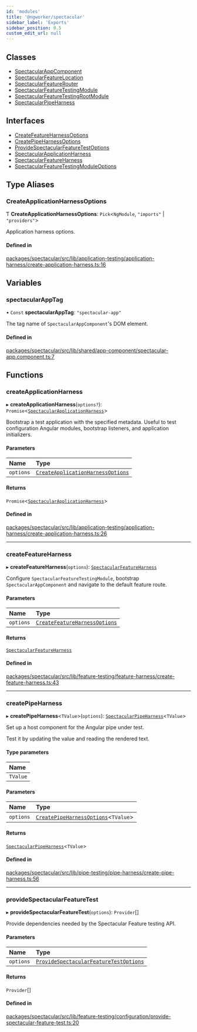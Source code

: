 ```yaml
---
id: 'modules'
title: '@ngworker/spectacular'
sidebar_label: 'Exports'
sidebar_position: 0.5
custom_edit_url: null
---
```


## Classes

- [SpectacularAppComponent](classes/SpectacularAppComponent.md)
- [SpectacularFeatureLocation](classes/SpectacularFeatureLocation.md)
- [SpectacularFeatureRouter](classes/SpectacularFeatureRouter.md)
- [SpectacularFeatureTestingModule](classes/SpectacularFeatureTestingModule.md)
- [SpectacularFeatureTestingRootModule](classes/SpectacularFeatureTestingRootModule.md)
- [SpectacularPipeHarness](classes/SpectacularPipeHarness.md)

## Interfaces

- [CreateFeatureHarnessOptions](interfaces/CreateFeatureHarnessOptions.md)
- [CreatePipeHarnessOptions](interfaces/CreatePipeHarnessOptions.md)
- [ProvideSpectacularFeatureTestOptions](interfaces/ProvideSpectacularFeatureTestOptions.md)
- [SpectacularApplicationHarness](interfaces/SpectacularApplicationHarness.md)
- [SpectacularFeatureHarness](interfaces/SpectacularFeatureHarness.md)
- [SpectacularFeatureTestingModuleOptions](interfaces/SpectacularFeatureTestingModuleOptions.md)

## Type Aliases

### CreateApplicationHarnessOptions

Ƭ **CreateApplicationHarnessOptions**: `Pick`\<`NgModule`, `"imports"` \|
`"providers"`\>

Application harness options.

#### Defined in

[packages/spectacular/src/lib/application-testing/application-harness/create-application-harness.ts:16](https://github.com/ngworker/ngworker/blob/d3bf6f9/packages/spectacular/src/lib/application-testing/application-harness/create-application-harness.ts#L16)

## Variables

### spectacularAppTag

• `Const` **spectacularAppTag**: `"spectacular-app"`

The tag name of `SpectacularAppComponent`'s DOM element.

#### Defined in

[packages/spectacular/src/lib/shared/app-component/spectacular-app.component.ts:7](https://github.com/ngworker/ngworker/blob/d3bf6f9/packages/spectacular/src/lib/shared/app-component/spectacular-app.component.ts#L7)

## Functions

### createApplicationHarness

▸ **createApplicationHarness**(`options?`):
`Promise`\<[`SpectacularApplicationHarness`](interfaces/SpectacularApplicationHarness.md)\>

Bootstrap a test application with the specified metadata. Useful to test
configuration Angular modules, bootstrap listeners, and application
initializers.

#### Parameters

| Name      | Type                                                                            |
| :-------- | :------------------------------------------------------------------------------ |
| `options` | [`CreateApplicationHarnessOptions`](modules.md#createapplicationharnessoptions) |

#### Returns

`Promise`\<[`SpectacularApplicationHarness`](interfaces/SpectacularApplicationHarness.md)\>

#### Defined in

[packages/spectacular/src/lib/application-testing/application-harness/create-application-harness.ts:26](https://github.com/ngworker/ngworker/blob/d3bf6f9/packages/spectacular/src/lib/application-testing/application-harness/create-application-harness.ts#L26)

---

### createFeatureHarness

▸ **createFeatureHarness**(`options`):
[`SpectacularFeatureHarness`](interfaces/SpectacularFeatureHarness.md)

Configure `SpectacularFeatureTestingModule`, bootstrap `SpectacularAppComponent`
and navigate to the default feature route.

#### Parameters

| Name      | Type                                                                       |
| :-------- | :------------------------------------------------------------------------- |
| `options` | [`CreateFeatureHarnessOptions`](interfaces/CreateFeatureHarnessOptions.md) |

#### Returns

[`SpectacularFeatureHarness`](interfaces/SpectacularFeatureHarness.md)

#### Defined in

[packages/spectacular/src/lib/feature-testing/feature-harness/create-feature-harness.ts:43](https://github.com/ngworker/ngworker/blob/d3bf6f9/packages/spectacular/src/lib/feature-testing/feature-harness/create-feature-harness.ts#L43)

---

### createPipeHarness

▸ **createPipeHarness**\<`TValue`\>(`options`):
[`SpectacularPipeHarness`](classes/SpectacularPipeHarness.md)\<`TValue`\>

Set up a host component for the Angular pipe under test.

Test it by updating the value and reading the rendered text.

#### Type parameters

| Name     |
| :------- |
| `TValue` |

#### Parameters

| Name      | Type                                                                             |
| :-------- | :------------------------------------------------------------------------------- |
| `options` | [`CreatePipeHarnessOptions`](interfaces/CreatePipeHarnessOptions.md)\<`TValue`\> |

#### Returns

[`SpectacularPipeHarness`](classes/SpectacularPipeHarness.md)\<`TValue`\>

#### Defined in

[packages/spectacular/src/lib/pipe-testing/pipe-harness/create-pipe-harness.ts:56](https://github.com/ngworker/ngworker/blob/d3bf6f9/packages/spectacular/src/lib/pipe-testing/pipe-harness/create-pipe-harness.ts#L56)

---

### provideSpectacularFeatureTest

▸ **provideSpectacularFeatureTest**(`options`): `Provider`[]

Provide dependencies needed by the Spectacular Feature testing API.

#### Parameters

| Name      | Type                                                                                         |
| :-------- | :------------------------------------------------------------------------------------------- |
| `options` | [`ProvideSpectacularFeatureTestOptions`](interfaces/ProvideSpectacularFeatureTestOptions.md) |

#### Returns

`Provider`[]

#### Defined in

[packages/spectacular/src/lib/feature-testing/configuration/provide-spectacular-feature-test.ts:20](https://github.com/ngworker/ngworker/blob/d3bf6f9/packages/spectacular/src/lib/feature-testing/configuration/provide-spectacular-feature-test.ts#L20)
